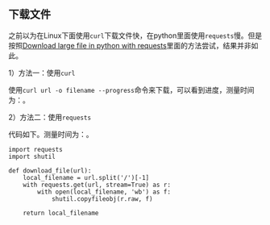 ## 下载文件

之前以为在Linux下面使用`curl`下载文件快，在python里面使用`requests`慢。但是按照[Download large file in python with requests](https://stackoverflow.com/questions/16694907/download-large-file-in-python-with-requests)里面的方法尝试，结果并非如此。

1）方法一：使用`curl`

使用`curl url -o filename --progress`命令来下载，可以看到进度，测量时间为：。


2）方法二：使用`requests`

代码如下。测量时间为：。

```
import requests
import shutil

def download_file(url):
    local_filename = url.split('/')[-1]
    with requests.get(url, stream=True) as r:
        with open(local_filename, 'wb') as f:
            shutil.copyfileobj(r.raw, f)

    return local_filename
```
